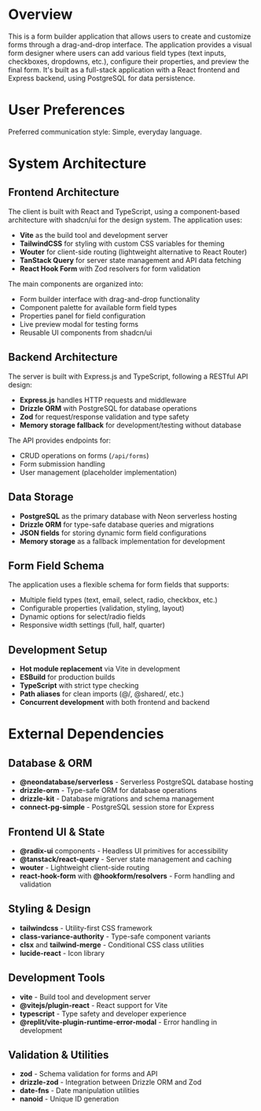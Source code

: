 # Overview

This is a form builder application that allows users to create and customize forms through a drag-and-drop interface. The application provides a visual form designer where users can add various field types (text inputs, checkboxes, dropdowns, etc.), configure their properties, and preview the final form. It's built as a full-stack application with a React frontend and Express backend, using PostgreSQL for data persistence.

# User Preferences

Preferred communication style: Simple, everyday language.

# System Architecture

## Frontend Architecture
The client is built with React and TypeScript, using a component-based architecture with shadcn/ui for the design system. The application uses:

- **Vite** as the build tool and development server
- **TailwindCSS** for styling with custom CSS variables for theming
- **Wouter** for client-side routing (lightweight alternative to React Router)
- **TanStack Query** for server state management and API data fetching
- **React Hook Form** with Zod resolvers for form validation

The main components are organized into:
- Form builder interface with drag-and-drop functionality
- Component palette for available form field types
- Properties panel for field configuration
- Live preview modal for testing forms
- Reusable UI components from shadcn/ui

## Backend Architecture
The server is built with Express.js and TypeScript, following a RESTful API design:

- **Express.js** handles HTTP requests and middleware
- **Drizzle ORM** with PostgreSQL for database operations
- **Zod** for request/response validation and type safety
- **Memory storage fallback** for development/testing without database

The API provides endpoints for:
- CRUD operations on forms (`/api/forms`)
- Form submission handling
- User management (placeholder implementation)

## Data Storage
- **PostgreSQL** as the primary database with Neon serverless hosting
- **Drizzle ORM** for type-safe database queries and migrations
- **JSON fields** for storing dynamic form field configurations
- **Memory storage** as a fallback implementation for development

## Form Field Schema
The application uses a flexible schema for form fields that supports:
- Multiple field types (text, email, select, radio, checkbox, etc.)
- Configurable properties (validation, styling, layout)
- Dynamic options for select/radio fields
- Responsive width settings (full, half, quarter)

## Development Setup
- **Hot module replacement** via Vite in development
- **ESBuild** for production builds
- **TypeScript** with strict type checking
- **Path aliases** for clean imports (@/, @shared/, etc.)
- **Concurrent development** with both frontend and backend

# External Dependencies

## Database & ORM
- **@neondatabase/serverless** - Serverless PostgreSQL database hosting
- **drizzle-orm** - Type-safe ORM for database operations  
- **drizzle-kit** - Database migrations and schema management
- **connect-pg-simple** - PostgreSQL session store for Express

## Frontend UI & State
- **@radix-ui** components - Headless UI primitives for accessibility
- **@tanstack/react-query** - Server state management and caching
- **wouter** - Lightweight client-side routing
- **react-hook-form** with **@hookform/resolvers** - Form handling and validation

## Styling & Design
- **tailwindcss** - Utility-first CSS framework
- **class-variance-authority** - Type-safe component variants
- **clsx** and **tailwind-merge** - Conditional CSS class utilities
- **lucide-react** - Icon library

## Development Tools
- **vite** - Build tool and development server
- **@vitejs/plugin-react** - React support for Vite
- **typescript** - Type safety and developer experience
- **@replit/vite-plugin-runtime-error-modal** - Error handling in development

## Validation & Utilities
- **zod** - Schema validation for forms and API
- **drizzle-zod** - Integration between Drizzle ORM and Zod
- **date-fns** - Date manipulation utilities
- **nanoid** - Unique ID generation
